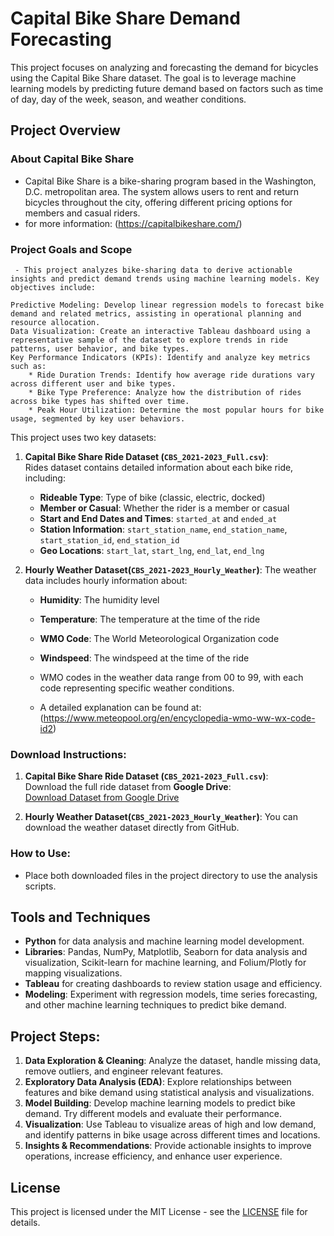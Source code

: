 # Capital Bike Share Demand Forecasting

This project focuses on analyzing and forecasting the demand for bicycles using the Capital Bike Share dataset. The goal is to leverage machine learning models by predicting future demand based on factors such as time of day, day of the week, season, and weather conditions.

## Project Overview

### About Capital Bike Share

   - Capital Bike Share is a bike-sharing program based in the Washington, D.C. metropolitan area. The system allows users to rent and return bicycles throughout the city, offering different pricing options for members and casual riders.
   - for more information: (https://capitalbikeshare.com/)

### Project Goals and Scope

     - This project analyzes bike-sharing data to derive actionable insights and predict demand trends using machine learning models. Key objectives include:

    Predictive Modeling: Develop linear regression models to forecast bike demand and related metrics, assisting in operational planning and resource allocation.
    Data Visualization: Create an interactive Tableau dashboard using a representative sample of the dataset to explore trends in ride patterns, user behavior, and bike types.
    Key Performance Indicators (KPIs): Identify and analyze key metrics such as:
        * Ride Duration Trends: Identify how average ride durations vary across different user and bike types.
        * Bike Type Preference: Analyze how the distribution of rides across bike types has shifted over time.
        * Peak Hour Utilization: Determine the most popular hours for bike usage, segmented by key user behaviors.

   This project uses two key datasets:

1. **Capital Bike Share Ride Dataset (`CBS_2021-2023_Full.csv`)**:  
   Rides dataset contains detailed information about each bike ride, including:
   - **Rideable Type**: Type of bike (classic, electric, docked)
   - **Member or Casual**: Whether the rider is a member or casual
   - **Start and End Dates and Times**: `started_at` and `ended_at`
   - **Station Information**: `start_station_name`, `end_station_name`, `start_station_id`, `end_station_id`
   - **Geo Locations**: `start_lat`, `start_lng`, `end_lat`, `end_lng`
   
2. **Hourly Weather Dataset(`CBS_2021-2023_Hourly_Weather`)**:
   The weather data includes hourly information about:
   - **Humidity**: The humidity level
   - **Temperature**: The temperature at the time of the ride
   - **WMO Code**: The World Meteorological Organization code
   - **Windspeed**: The windspeed at the time of the ride

   - WMO codes in the weather data range from 00 to 99, with each code representing specific weather conditions.
   - A detailed explanation can be found at: (https://www.meteopool.org/en/encyclopedia-wmo-ww-wx-code-id2)
   

### Download Instructions:

1. **Capital Bike Share Ride Dataset (`CBS_2021-2023_Full.csv`)**:  
   Download the full ride dataset from **Google Drive**:  
   [Download Dataset from Google Drive](http://bit.ly/3Z1pzFJ)

2. **Hourly Weather Dataset(`CBS_2021-2023_Hourly_Weather`)**:
   You can download the weather dataset directly from GitHub.

### How to Use:

- Place both downloaded files in the project directory to use the analysis scripts.

## Tools and Techniques
- **Python** for data analysis and machine learning model development.
- **Libraries**: Pandas, NumPy, Matplotlib, Seaborn for data analysis and visualization, Scikit-learn for machine learning, and Folium/Plotly for mapping visualizations.
- **Tableau** for creating dashboards to review station usage and efficiency.
- **Modeling**: Experiment with regression models, time series forecasting, and other machine learning techniques to predict bike demand.

## Project Steps:
1. **Data Exploration & Cleaning**: Analyze the dataset, handle missing data, remove outliers, and engineer relevant features.
2. **Exploratory Data Analysis (EDA)**: Explore relationships between features and bike demand using statistical analysis and visualizations.
3. **Model Building**: Develop machine learning models to predict bike demand. Try different models and evaluate their performance.
4. **Visualization**: Use Tableau to visualize areas of high and low demand, and identify patterns in bike usage across different times and locations.
5. **Insights & Recommendations**: Provide actionable insights to improve operations, increase efficiency, and enhance user experience.

## License

This project is licensed under the MIT License - see the [LICENSE](https://opensource.org/licenses/MIT) file for details.
